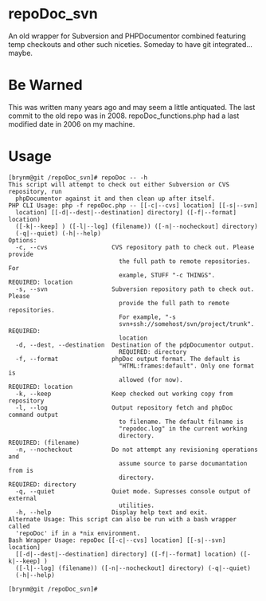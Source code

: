 repoDoc_svn
===========

An old wrapper for Subversion and PHPDocumentor combined featuring temp checkouts and other such niceties. Someday to have git integrated... maybe.

Be Warned
===========

This was written many years ago and may seem a little antiquated. The last commit to the old repo was in 2008. repoDoc_functions.php had a last modified date in 2006 on my machine.

Usage
===========

    [brynm@git /repoDoc_svn]# repoDoc -- -h
    This script will attempt to check out either Subversion or CVS repository, run
      phpDocumentor against it and then clean up after itself.
    PHP CLI Usage: php -f repoDoc.php -- [[-c|--cvs] location] [[-s|--svn]
      location] [[-d|--dest|--destination] directory] ([-f|--format] location)
      ([-k|--keep] ) ([-l|--log] (filename)) ([-n|--nocheckout] directory)
      (-q|--quiet) (-h|--help)
    Options:
      -c, --cvs                  CVS repository path to check out. Please provide
                                   the full path to remote repositories. For
                                   example, STUFF "-c THINGS".
    REQUIRED: location
      -s, --svn                  Subversion repository path to check out. Please
                                   provide the full path to remote repositories.
                                   For example, "-s
                                   svn+ssh://somehost/svn/project/trunk".
    REQUIRED:
                                   location
      -d, --dest, --destination  Destination of the pdpDocumentor output.
                                   REQUIRED: directory
      -f, --format               phpDoc output format. The default is
                                   "HTML:frames:default". Only one format is
                                   allowed (for now).
    REQUIRED: location
      -k, --keep                 Keep checked out working copy from repository
      -l, --log                  Output repository fetch and phpDoc command output
                                   to filename. The default filname is
                                   "repodoc.log" in the current working
                                   directory.
    REQUIRED: (filename)
      -n, --nocheckout           Do not attempt any revisioning operations and
                                   assume source to parse documantation from is
                                   directory.
    REQUIRED: directory
      -q, --quiet                Quiet mode. Supresses console output of external
                                   utilities.
      -h, --help                 Display help text and exit.
    Alternate Usage: This script can also be run with a bash wrapper called
      'repoDoc' if in a *nix environment.
    Bash Wrapper Usage: repoDoc [[-c|--cvs] location] [[-s|--svn] location]
      [[-d|--dest|--destination] directory] ([-f|--format] location) ([-k|--keep] )
      ([-l|--log] (filename)) ([-n|--nocheckout] directory) (-q|--quiet)
      (-h|--help)
    
    [brynm@git /repoDoc_svn]#
